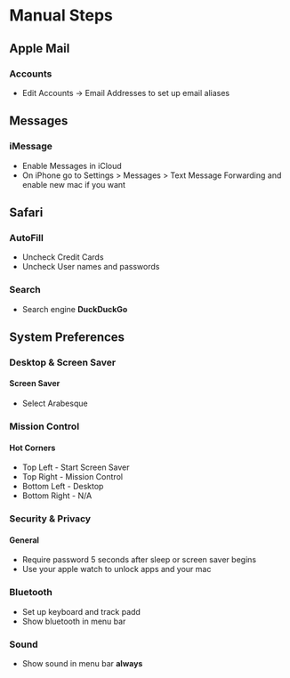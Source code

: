 # Manual Steps

## Apple Mail
### Accounts
- Edit Accounts -> Email Addresses to set up email aliases

## Messages
### iMessage
- Enable Messages in iCloud
- On iPhone go to Settings > Messages > Text Message Forwarding and enable new mac if you want

## Safari
### AutoFill
- Uncheck Credit Cards
- Uncheck User names and passwords
### Search
- Search engine **DuckDuckGo**

## System Preferences
### Desktop & Screen Saver
#### Screen Saver
- Select Arabesque

### Mission Control
#### Hot Corners
- Top Left - Start Screen Saver
- Top Right - Mission Control
- Bottom Left - Desktop
- Bottom Right - N/A

### Security & Privacy
#### General
- Require password 5 seconds after sleep or screen saver begins
- Use your apple watch to unlock apps and your mac

### Bluetooth
- Set up keyboard and track padd
- Show bluetooth in menu bar

### Sound
- Show sound in menu bar **always**
